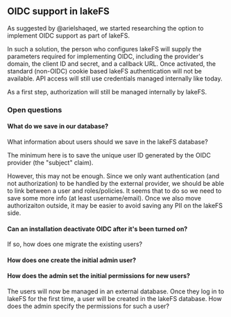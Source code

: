 ## OIDC support in lakeFS

As suggested by @arielshaqed, we started researching the option to implement OIDC support as part of lakeFS.

In such a solution, the person who configures lakeFS will supply the parameters required for implementing OIDC, including the provider's domain, the client ID and secret, and a callback URL. Once activated, the standard (non-OIDC) cookie based lakeFS authentication will not be available. API access will still use credentials managed internally like today.

As a first step, authorization will still be managed internally by lakeFS.

### Open questions

#### What do we save in our database?
What information about users should we save in the lakeFS database?

The minimum here is to save the unique user ID generated by the OIDC provider (the "subject" claim).

However, this may not be enough. 
Since we only want authentication (and not authorization) to be handled by the external provider, we should be able to link between a user and roles/policies. It seems that to do so we need to save some more info (at least username/email). Once we also move authorizaiton outside, it may be easier to avoid saving any PII on the lakeFS side.

#### Can an installation deactivate OIDC after it's been turned on?

If so, how does one migrate the existing users?

#### How does one create the initial admin user?

#### How does the admin set the initial permissions for new users?

The users will now be managed in an external database. Once they log in to lakeFS for the first time, a user will be created in the lakeFS database. How does the admin specify the permissions for such a user?

